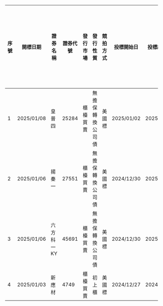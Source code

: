 | 序號 | 開標日期       | 證券名稱   | 證券代號  | 發行市場 | 發行性質     | 競拍方式 | 投標開始日      | 投標結束日      | 競拍數量(張) | 最低投標價格(元) | 最低每標單投標數量(張) | 最高投(得)標數量(張) | 保證金成數(%) | 每一投標單投標處理費(元) | 撥券日期(上市、上櫃日期) | 主辦券商 | 得標總金額(元) | 得標手續費率(%) | 總合格件 | 合格投標數量(張) | 最低得標價格(元) | 最高得標價格(元) | 得標加權平均價格(元) | 承銷價格(元) | 取消競價拍賣(流標或取消) |
| -- | ---------- | ------ | ----- | ---- | -------- | ---- | ---------- | ---------- | ------- | --------- | ------------ | ------------ | -------- | ------------- | ------------- | ---- | -------- | --------- | ---- | --------- | --------- | --------- | ----------- | ------- | ------------- |
| 1  | 2025/01/08 | 皇普四    | 25284 | 櫃檯買賣 | 無擔保轉換公司債 | 美國標  | 2025/01/02 | 2025/01/06 | 4,250   | 101       | 1            | 425          | 50       | 400           | 2025/01/17    | 台新   | 0        | 0.5       | 0    | 0         | 0         | 0         | 0           | 0       |               |
| 2  | 2025/01/06 | 揚秦一    | 27551 | 櫃檯買賣 | 無擔保轉換公司債 | 美國標  | 2024/12/30 | 2025/01/02 | 1,700   | 101       | 1            | 170          | 50       | 400           | 2025/01/15    | 永豐金  | 0        | 0.5       | 0    | 0         | 0         | 0         | 0           | 0       |               |
| 3  | 2025/01/06 | 六方科一KY | 45691 | 櫃檯買賣 | 無擔保轉換公司債 | 美國標  | 2024/12/30 | 2025/01/02 | 4,250   | 100       | 1            | 425          | 50       | 400           | 2025/01/15    | 元大   | 0        | 0.5       | 0    | 0         | 0         | 0         | 0           | 0       |               |
| 4  | 2025/01/03 | 新應材    | 4749  | 櫃檯買賣 | 初上櫃      | 美國標  | 2024/12/27 | 2024/12/31 | 7,406   | 410.26    | 1            | 925          | 50       | 400           | 2025/01/17    | 兆豐   | 0        | 5         | 0    | 0         | 0         | 0         | 0           | 0       |               |
